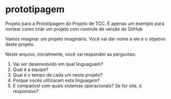 # prototipagem
Projeto para a Prototipagem do Projeto de TCC. É apenas um exemplo para nortear como criar um projeto com controle de versão do GitHub

Vamos imaginar um projeto imaginário. Você vai dar nome a ele e o objetivo deste projeto.

Neste arquivo, inicialmente, você vai responder as perguntas:

1) Vai ser desenvolvido em qual linguaguem?
2) Qual é a equipe?
3) Qual é o tempo de cada um neste projeto?
4) Porque vocês utilizaram esta linguagem?
5) É compatível com quais sistemas operacionais? Se for site, é responsivo?
